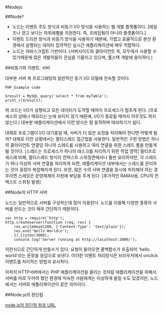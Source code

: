 #Nodejs

##Node?

- 노드는 이벤트 주도 방식과 비동기 I/O 방식을 사용하는 웹 개발 플랫폼이다. [레일즈나 쟝고 보다는 하위레벨을 지원한다. 즉, 프레임웤이 아니라 플랫폼이다.]
- 이벤트 드리븐 방식과 비동기 방식을 사용하기 때문에, 가볍고 효율적으로 분산 환경에서 실행되는 데이터 집약적인 실시간 애플리케이션에 매우 적합하다.
- 노드는 자바스크립트 기반이다. (서버사이드와 클라이언트 측, 모두에서 사용할 수 있기때문에 많은 개발자들이 관심을 기울이고 있으며, 풀스택 개발에 용이하다.)

##비동기와 이벤트: 서버

대부분 서버 측 프로그래밍의 일반적인 동기 I/O 모델에 친숙할 것이다.

	PHP_Example code

	$result = MySQL_query('select * from myTable');
	print_r($result);

 위 코드는 I/O가 실행되고 모든 데이터가 도착할 때까지 프로세스가 멈추게 된다. (프로세스의 상태나 메모리는 눈에 보이지 않기 때문에, I/O가 종료될 때까지 아무것도 하지 않는다.)
대부분 애플리케이션에서 이런 방식은 잘 동작하며 따라하기가 쉽다.

 대체로 프로그램이 I/O 대기중일 때, 서버가 더 많은 요청을 처리해야 한다면 어떻게 될까? 대체로 이런 상황에서는 멀티스레드 접근법을 사용한다.
일반적인 구현 방법은 하나의 클라이언트 연결당 하나의 스레드를 사용하고 여러 연결을 위한 스레드 풀을 만들게 될 것이다. [스레드는 프로세스가 하나의 태스크를 처리하기 위한 작업 영역]
멀티프로세스에 비해, 멀티스레드 방식이 컨텍스트 스위칭면에서나 훨씬 유리하지만, 각 스레드가 하나 이상의 서버 연결을 처리하게 되면, 애플리케이션 내부에서는 스레드를 관리하는 것이
굉장이 복잡해지게 된다. 또한, 많은 수의 서버 연결을 동시에 처리해야 하는 경우라면 스레딩은 운영체제의 자원에 부담을 주게 된다. [추가적인 RAM사용, CPU의 컨텍스트 스위칭 발생]


##Node의 HTTP 서버

노드는 일반적으로 서버를 구성하는데 많이 이용된다. 노드를 이용해 다양한 종류의 서버를 만드는 것이 매우 간단하기 때문이다.

	var http = require('http');
	http.createserver(function (req, res) {
		res.writeHead(200, {'Content-Type': 'text/plain'});
		res.end('Hello World\n');
		}).listen(3000);
		console.log('Server running at http://localhost:3000/');

이런식으로 간단하게 만들수가 있다. 요청이 들어오면 콜백함수가 호출되어 'hello world'라는 문장을 응답으로 보낸다. 이러한 이벤트
처리방식은 브라우저에서 onclick 이벤트를 처리하는 방법과 유사하다.

아파치 HTTP서버에서는 PHP 애플리케이션을 올리는 것처럼 애플리케이션을 위해서 서버를 따로 두어야 했던 환경에 익숙한 사람에게는 이상하게 들릴 수도 있겠지만,
노드에서는 서버와 애플리케이션이 같은 의미이다.


##Node.js의 장단점

[node.js의 장단점 참조 URL](http://bcho.tistory.com/876)